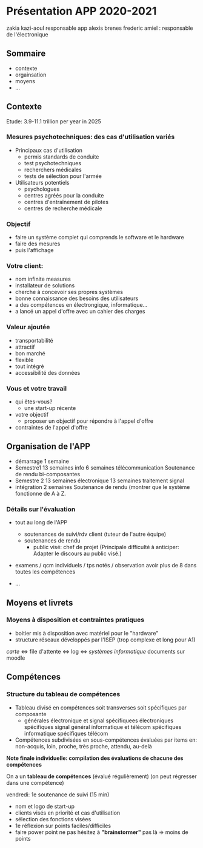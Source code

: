# Présentation APP 2020-2021

zakia kazi-aoul responsable app
alexis brenes 
frederic amiel : responsable de l'électronique

## Sommaire
* contexte
* orgainsation
* moyens
* ...

## Contexte
Etude: 3.9-11.1 trillion per year in 2025

### Mesures psychotechniques: des cas d'utilisation variés
* Principaux cas d'utilisation
    * permis standards de conduite
    * test psychotechniques
    * recherchers médicales
    * tests de sélection pour l'armée 
* Utilisateurs potentiels
    * psychologues
    * centres agréés pour la conduite
    * centres d'entraînement de pilotes
    * centres de recherche médicale
    
### Objectif
* faire un système complet qui comprends le software et le hardware
* faire des mesures
* puis l'affichage

### Votre client:
* nom infinite measures
* installateur de solutions 
* cherche à concevoir ses propres systèmes
* bonne connaissance des besoins des utilisateurs
* a des compétences en électrongique, informatique...
* a lancé un appel d'offre avec un cahier des charges

### Valeur ajoutée
* transportabilité
* attractif
* bon marché
* flexible
* tout intégré
* accessibilité des données

### Vous et votre travail
* qui êtes-vous?
    * une start-up récente
* votre objectif
    * proposer un objectif pour répondre à l'appel d'offre
* contraintes de l'appel d'offre

## Organisation de l'APP
* démarrage 1 semaine
* Semestre1
13 semaines info
6 semaines télécommunication
Soutenance de rendu bi-composantes
* Semestre 2
13 semaines électronique
13 semaines traitement signal
* intégration 2 semaines
Soutenance de rendu (montrer que le système fonctionne de A à Z.

### Détails sur l'évaluation
* tout au long de l'APP
    * soutenances de suivi/rdv client (tuteur de l'autre équipe)
    * soutenances de rendu
        * public visé: chef de projet
(Principale difficulté à anticiper: Adapter le discours au public visé.)

* examens / qcm individuels / tps notés / observation
avoir plus de 8 dans toutes les compétences
* ...

## Moyens et livrets
### Moyens à disposition et contraintes pratiques
* boitier mis à disposition avec matériel pour le "hardware"
* structure réseaux développés par l'ISEP (trop complexe et long pour A1)

_carte_ <=> file d'attente <=> log <=> _systèmes informatique_
documents sur moodle

## Compétences

### Structure du tableau de compétences
* Tableau divisé en compétences soit transverses soit spécifiques par composante
    * générales électronique et signal
spécifiquees électroniques spécifiques signal
général informatique et télécom
spécifiques informatique
spécifiques télécom
* Compétences subdivisées en sous-compétences évaluées par items en:
non-acquis, loin, proche, très proche, attendu, au-delà

**Note finale individuelle: compilation des évaluations de chacune des compétences**

On a un **tableau de compétences** (évalué régulièrement)
(on peut régresser dans une compétence)

vendredi: 1e soutenance de suivi (15 min)
* nom et logo de start-up
* clients visés en priorité et cas d'utilisation
* sélection des fonctions visées
* 1e réflexion sur points faciles/difficiles
* faire power point
ne pas hésitez à **"brainstormer"**
pas là => moins de points
